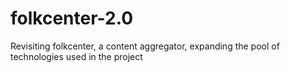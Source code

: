 # folkcenter-2.0

Revisiting folkcenter, a content aggregator, expanding the pool of technologies used in the project
